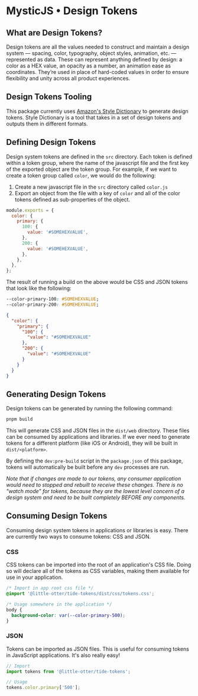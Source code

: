 # MysticJS • Design Tokens

## What are Design Tokens?

Design tokens are all the values needed to construct and maintain a design system — spacing, color, typography, object styles, animation, etc. — represented as data. These can represent anything defined by design: a color as a HEX value, an opacity as a number, an animation ease as coordinates. They’re used in place of hard-coded values in order to ensure flexibility and unity across all product experiences.

## Design Tokens Tooling

This package currently uses [Amazon's Style Dictionary](https://amzn.github.io/style-dictionary/#/) to generate design tokens. Style Dictionary is a tool that takes in a set of design tokens and outputs them in different formats.

## Defining Design Tokens

Design system tokens are defined in the `src` directory. Each token is defined within a token group, where the name of the javascript file and the first key of the exported object are the token group. For example, if we want to create a token group called `color`, we would do the following:

1. Create a new javascript file in the `src` directory called `color.js`
2. Export an object from the file with a key of `color` and all of the color tokens defined as sub-properties of the object.

```js
module.exports = {
  color: {
    primary: {
      100: {
        value: '#SOMEHEXVALUE',
      },
      200: {
        value: '#SOMEHEXVALUE',
      },
    },
  },
};
```

The result of running a build on the above would be CSS and JSON tokens that look like the following:

```css
--color-primary-100: #SOMEHEXVALUE;
--color-primary-200: #SOMEHEXVALUE;
```

```json
{
  "color": {
    "primary": {
      "100": {
        "value": "#SOMEHEXVALUE"
      },
      "200": {
        "value": "#SOMEHEXVALUE"
      }
    }
  }
}
```

## Generating Design Tokens

Design tokens can be generated by running the following command:

```bash
pnpm build
```

This will generate CSS and JSON files in the `dist/web` directory. These files can be consumed by applications and libraries. If we ever need to generate tokens for a different platform (like iOS or Android), they will be built in `dist/<platform>`.

By defining the `dev:pre-build` script in the `package.json` of this package, tokens will automatically be built before any `dev` processes are run.

_Note that if changes are made to our tokens, any consumer application would need to stopped and rebuilt to receive these changes. There is no "watch mode" for tokens, because they are the lowest level concern of a design system and need to be built completely BEFORE any components._

## Consuming Design Tokens

Consuming design system tokens in applications or libraries is easy. There are currently two ways to consume tokens: CSS and JSON.

### CSS

CSS tokens can be imported into the root of an application's CSS file. Doing so will declare all of the tokens as CSS variables, making them available for use in your application.

```css
/* Import in app root css file */
@import '@little-otter/tide-tokens/dist/css/tokens.css';

/* Usage somewhere in the application */
body {
  background-color: var(--color-primary-500);
}
```

### JSON

Tokens can be imported as JSON files. This is useful for consuming tokens in JavaScript applications. It's also really easy!

```js
// Import
import tokens from '@little-otter/tide-tokens';

// Usage
tokens.color.primary['500'];
```
